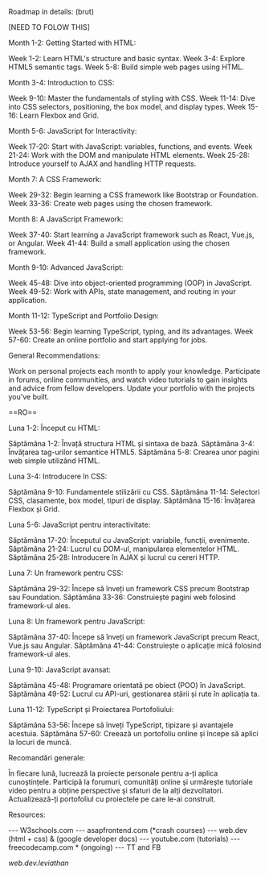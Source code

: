 
Roadmap in details: (brut)

[NEED TO FOLOW THIS]

Month 1-2: Getting Started with HTML:

Week 1-2: Learn HTML's structure and basic syntax.
Week 3-4: Explore HTML5 semantic tags.
Week 5-8: Build simple web pages using HTML.


Month 3-4: Introduction to CSS:

Week 9-10: Master the fundamentals of styling with CSS.
Week 11-14: Dive into CSS selectors, positioning, the box model, and display types.
Week 15-16: Learn Flexbox and Grid.


Month 5-6: JavaScript for Interactivity:

Week 17-20: Start with JavaScript: variables, functions, and events.
Week 21-24: Work with the DOM and manipulate HTML elements.
Week 25-28: Introduce yourself to AJAX and handling HTTP requests.


Month 7: A CSS Framework:

Week 29-32: Begin learning a CSS framework like Bootstrap or Foundation.
Week 33-36: Create web pages using the chosen framework.

Month 8: A JavaScript Framework:

Week 37-40: Start learning a JavaScript framework such as React, Vue.js, or Angular.
Week 41-44: Build a small application using the chosen framework.


Month 9-10: Advanced JavaScript:

Week 45-48: Dive into object-oriented programming (OOP) in JavaScript.
Week 49-52: Work with APIs, state management, and routing in your application.


Month 11-12: TypeScript and Portfolio Design:

Week 53-56: Begin learning TypeScript, typing, and its advantages.
Week 57-60: Create an online portfolio and start applying for jobs.



General Recommendations:

Work on personal projects each month to apply your knowledge.
Participate in forums, online communities, and watch video tutorials to gain insights and advice from fellow developers.
Update your portfolio with the projects you've built.

==RO==

Luna 1-2: Început cu HTML:

Săptămâna 1-2: Învață structura HTML și sintaxa de bază.
Săptămâna 3-4: Învățarea tag-urilor semantice HTML5.
Săptămâna 5-8: Crearea unor pagini web simple utilizând HTML.


Luna 3-4: Introducere în CSS:

Săptămâna 9-10: Fundamentele stilizării cu CSS.
Săptămâna 11-14: Selectori CSS, clasamente, box model, tipuri de display.
Săptămâna 15-16: Învățarea Flexbox și Grid.


Luna 5-6: JavaScript pentru interactivitate:

Săptămâna 17-20: Începutul cu JavaScript: variabile, funcții, evenimente.
Săptămâna 21-24: Lucrul cu DOM-ul, manipularea elementelor HTML.
Săptămâna 25-28: Introducere în AJAX și lucrul cu cereri HTTP.


Luna 7: Un framework pentru CSS:

Săptămâna 29-32: Începe să înveți un framework CSS precum Bootstrap sau Foundation.
Săptămâna 33-36: Construiește pagini web folosind framework-ul ales.


Luna 8: Un framework pentru JavaScript:

Săptămâna 37-40: Începe să înveți un framework JavaScript precum React, Vue.js sau Angular.
Săptămâna 41-44: Construiește o aplicație mică folosind framework-ul ales.


Luna 9-10: JavaScript avansat:

Săptămâna 45-48: Programare orientată pe obiect (POO) în JavaScript.
Săptămâna 49-52: Lucrul cu API-uri, gestionarea stării și rute în aplicația ta.


Luna 11-12: TypeScript și Proiectarea Portofoliului:

Săptămâna 53-56: Începe să înveți TypeScript, tipizare și avantajele acestuia.
Săptămâna 57-60: Creează un portofoliu online și începe să aplici la locuri de muncă.


Recomandări generale:

În fiecare lună, lucrează la proiecte personale pentru a-ți aplica cunoștințele.
Participă la forumuri, comunități online și urmărește tutoriale video pentru a obține perspective și sfaturi de la alți dezvoltatori.
Actualizează-ți portofoliul cu proiectele pe care le-ai construit.

Resources:

 ---  W3schools.com
 ---  asapfrontend.com (*crash courses)
 ---  web.dev (html + css) & (google developer docs)
 ---  youtube.com (tutorials)
 ---  freecodecamp.com * (ongoing)
 ---  TT and FB


*web.dev.leviathan*